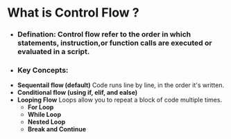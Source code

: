 # What is Control Flow ?
- ### **Defination:** Control flow refer to the order in which statements, instruction,or function calls are executed or evaluated in a script. 
- ### **Key Concepts:**
 - **Sequentail flow (default)** Code runs line by line, in the order it's written.
 - **Conditional flow (using if, elif, and ealse)**
 - **Looping Flow** Loops allow you to repeat a block of code multiple times.
   - **For Loop**
   - **While Loop**
   - **Nested Loop**
   - **Break and Continue**
